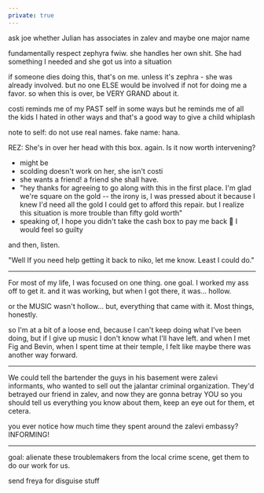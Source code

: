 ```yaml
---
private: true
---
```


ask joe whether Julian has associates in zalev and maybe one major name 

fundamentally respect zephyra fwiw. she handles her own shit. She had something I needed and she got us into a situation 

if someone dies doing this, that's on me. unless it's zephra - she was already involved. but no one ELSE would be involved if not for doing me a favor. so when this is over, be VERY GRAND about it. 

costi reminds me of my PAST self in some ways but he reminds me of all the kids I hated in other ways and that's a good way to give a child whiplash

note to self: do not use real names. fake name: hana. 

REZ: She's in over her head with this box. again. 
Is it now worth intervening?
- might be 
- scolding doesn't work on her, she isn't costi 
- she wants a friend! a friend she shall have. 
- "hey thanks for agreeing to go along with this in the first place. I'm glad we're square on the gold -- the irony is, I was pressed about it because I knew I'd need all the gold I could get to afford this repair. but I realize this situation is more trouble than fifty gold worth"
- speaking of, I hope you didn't take the cash box to pay me back 🥺 I would feel so guilty 

and then, listen. 

"Well If you need help getting it back to niko, let me know. Least I could do."

---

For most of my life, I was focused on one thing. one goal. I worked my ass off to get it. and it was working, but when I got there, it was... hollow. 

or the MUSIC wasn't hollow... but, everything that came with it. Most things, honestly. 

so I'm at a bit of a loose end, because I can't keep doing what I've been doing, but if I give up  music I don't know what I'll have left. and when I met Fig and Bevin, when I spent time at their temple, I felt like maybe there was another way forward. 

---

We could tell the bartender the guys in his basement were zalevi informants, who wanted to sell out the jalantar criminal organization. They'd betrayed our friend in zalev, and now they are gonna betray YOU so you should tell us everything you know about them, keep an eye out for them, et cetera.

you ever notice how much time they spent around the zalevi embassy? INFORMING!

---
 goal: alienate these troublemakers from the local crime scene, get them to do our work for us. 

send freya for disguise stuff 

